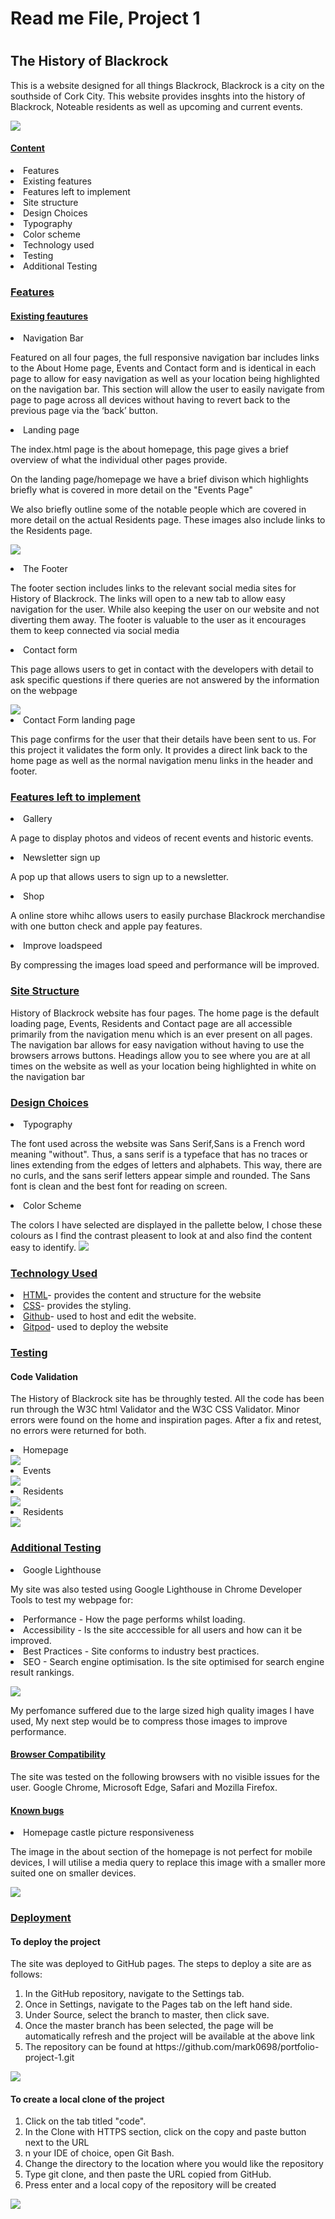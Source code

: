 <h1> Read me File, Project 1<h1>
<h2> The History of Blackrock</h2>
<p> This is a website designed for all things Blackrock, Blackrock is a city on the southside of Cork City. This website provides insghts into the history of Blackrock, Noteable residents as well as upcoming and current events. </p>
<img src="assets/images/responsive.png">
<br>
<h4><u>Content</u></h4>
<li>Features</ul>
<li>Existing features
<li>Features left to implement
<li>Site structure
<li>Design Choices
<li>Typography</li>
<li>Color scheme</li>
<li>Technology used</li>
<li>Testing</li>
<li>Additional Testing</li>

<h3><u>Features</u></h3>
<h4><u>Existing feautures</u></h4>
<li>Navigation Bar</li>
<p>Featured on all four pages, the full responsive navigation bar includes links to the About Home page, Events and Contact form and is identical in each page to allow for easy navigation as well as your location being highlighted on the navigation bar.
This section will allow the user to easily navigate from page to page across all devices without having to revert back to the previous page via the ‘back’ button.</p>
<li>Landing page</li>
<p>The index.html page is the about homepage, this page gives a brief overview of what the individual other pages provide.

On the landing page/homepage we have a brief divison which highlights briefly what is covered in more detail on the "Events Page"

We also briefly outline some of the notable people which are covered in more detail on the actual Residents page. These images also include links to the Residents page.</p>
<img src="assets/images/home.png">

<li>The Footer </li>
<p>The footer section includes links to the relevant social media sites for History of Blackrock. The links will open to a new tab to allow easy navigation for the user. While also keeping the user on our website and not diverting them away.
The footer is valuable to the user as it encourages them to keep connected via social media</p>

<li>Contact form</li>
<p>This page allows users to get in contact with the developers with detail to ask specific questions if there queries are not answered by the information on the webpage</p>
<img src="assets/images/contact-form.png">

<li>Contact Form landing page</li>
<p>This page confirms for the user that their details have been sent to us. For this project it validates the form only.
It provides a direct link back to the home page as well as the normal navigation menu links in the header and footer.</p>

<h3><u>Features left to implement </u></h3>
<li>Gallery</li>
<p>A page to display photos and videos of recent events and historic events.</p>
<li>Newsletter sign up</li>
<p>A pop up that allows users to sign up to a newsletter.</p>
<li>Shop</li>
<p>A online store whihc allows users to easily purchase Blackrock merchandise with one button check and apple pay features.</p>
<li>Improve loadspeed</li>
<p>By compressing the images load speed and performance will be improved.

<h3><u>Site Structure</u></h3>
<p>History of Blackrock website has four pages. The home page is the default loading page, Events, Residents and Contact page are all accessible primarily from the navigation menu which is an ever present on all pages. The navigation bar allows for easy navigation without having to use the browsers arrows buttons. Headings allow you to see where you are at all times on the website as well as your location being highlighted in white on the navigation bar<p>

<h3><u>Design Choices</u></h3>
<li>Typography</li>
<p>The font used across the website was Sans Serif,Sans is a French word meaning "without". Thus, a sans serif is a typeface that has no traces or lines extending from the edges of letters and alphabets. This way, there are no curls, and the sans serif letters appear simple and rounded. The Sans font is clean and the best font for reading on screen.<p>

<li>Color Scheme</li>
<p>The colors I have selected are displayed in the pallette below, I chose these colours as I find the contrast pleasent to look at and also find the content easy to identify.
<img src= "assets/images/colorscheme.png">

<h3><u>Technology Used</u></h3>
<li><a href="https://en.wikipedia.org/wiki/HTML">HTML</a>- provides the content and structure for the website</li>
<li><a href="https://en.wikipedia.org/wiki/CSS">CSS</a>- provides the styling.</li>
<li><a href="https://github.com/">Github</a>- used to host and edit the website.</li>
<li><a href="https://www.gitpod.io/">Gitpod</a>- used to deploy the website</li>

<h3><u>Testing</u></h3>
<h4>Code Validation</h4>
<p>The History of Blackrock site has be throughly tested. All the code has been run through the W3C html Validator and the W3C CSS Validator. Minor errors were found on the home and inspiration pages. After a fix and retest, no errors were returned for both.</p>
<li>Homepage</li>
<img src="assets/images/homepage-pass.png">
<li>Events</li>
<img src="assets/images/events-pass.png">
<li>Residents</li>
<img src="assets/images/residents-pass.png">
<li>Residents</li>
<img src="assets/images/contact-pass.png">

<h3><u>Additional Testing</u></h3>
<li>Google Lighthouse</li>
<p>My site was also tested using Google Lighthouse in Chrome Developer Tools to test my webpage for:

<li>Performance - How the page performs whilst loading.</li>
<li>Accessibility - Is the site acccessible for all users and how can it be improved.</li>
<li>Best Practices - Site conforms to industry best practices.</li>
<li>SEO - Search engine optimisation. Is the site optimised for search engine result rankings.</li></p>
<img src="assets/images/lighthouse.png">
<p>My perfomance suffered due to the large sized high quality images I have used, My next step would be to compress those images to improve performance.</p>

<h4><u>Browser Compatibility</u></h4>
<p>The site was tested on the following browsers with no visible issues for the user. Google Chrome, Microsoft Edge, Safari and Mozilla Firefox.</p>

<h4><u>Known bugs</u></h4>
<li>Homepage castle picture responsiveness</li>
<p>The image in the about section of the homepage is not perfect for mobile devices, I will utilise a media query to replace this image with a smaller more suited one on smaller devices.</p>
<img src="assets/images/mobile.png">

<h3><u>Deployment</u></h3>
<h4>To deploy the project</h4>
<p>The site was deployed to GitHub pages. The steps to deploy a site are as follows:
<ol>
<li>In the GitHub repository, navigate to the Settings tab.</li>
<li>Once in Settings, navigate to the Pages tab on the left hand side.</li>
<li>Under Source, select the branch to master, then click save.</li>
<li>Once the master branch has been selected, the page will be automatically refresh and the project will be available at the above link </li>
<li>The repository can be found at <a>https://github.com/mark0698/portfolio-project-1.git</a></li>
</ol>
<img src="assets/images/pages.png">

<h4>To create a local clone of the project</h4>
<ol>
<li>Click on the tab titled "code".</li>
<li>In the Clone with HTTPS section, click on the copy and paste button next to the URL</li>
<li>n your IDE of choice, open Git Bash.</li>
<li>Change the directory to the location where you would like the repository</li>
<li>Type git clone, and then paste the URL copied from GitHub.</li>
<li>Press enter and a local copy of the repository will be created</li>
</ol>
<img src="assets/images/clone.png">
